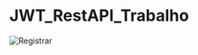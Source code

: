 # JWT_RestAPI_Trabalho

![Registrar](https://github.com/Lestiam/JWT_RestAPI_Trabalho/assets/108492529/856c5ed7-275c-4a9b-84e0-c62de18d7b67)
